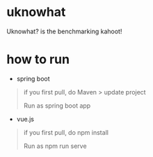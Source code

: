 # uknowhat
Uknowhat? is the benchmarking kahoot!


# how to run
- spring boot
> if you first pull, do Maven > update project
> 
> Run as spring boot app

- vue.js
> if you first pull, do npm install
> 
> Run as npm run serve
